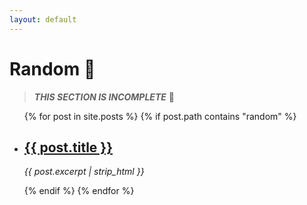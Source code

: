 ```yaml
---
layout: default
---
```


# Random 🔮

> ***THIS SECTION IS INCOMPLETE***  🚧

<ul>
  {% for post in site.posts %}
    {% if post.path contains "random" %}
      <li class="no-bullet">
        <h2><a href="{{ post.url }}">{{ post.title }}</a></h2>
        <p><i>{{ post.excerpt | strip_html }}</i></p>
      </li>
    {% endif %}
  {% endfor %}
</ul>